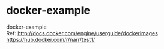 # docker-example
docker-example<br>
Ref: http://docs.docker.com/engine/userguide/dockerimages<br>
https://hub.docker.com/r/narr/test1/
